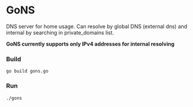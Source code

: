 # GoNS

DNS server for home usage. Can resolve by global DNS (external dns) and internal
by searching in private_domains list.

**GoNS currently supports only IPv4 addresses for internal resolving**

### Build
```go build gons.go```

### Run
```./gons```